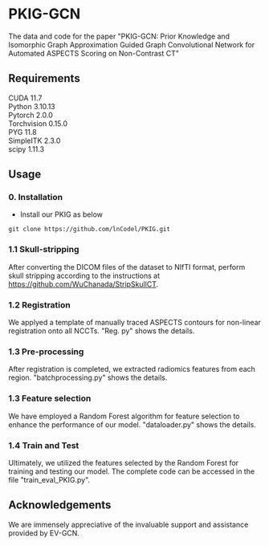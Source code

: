 # PKIG-GCN
The data and code for the paper "PKIG-GCN: Prior Knowledge and Isomorphic Graph Approximation Guided Graph Convolutional Network for Automated ASPECTS Scoring on Non-Contrast CT" <br />

## Requirements
CUDA 11.7<br />
Python 3.10.13<br /> 
Pytorch 2.0.0<br />
Torchvision 0.15.0<br />
PYG 11.8<br />
SimpleITK 2.3.0 <br />
scipy 1.11.3 <br />

## Usage

### 0. Installation
* Install our PKIG as below
  
```
git clone https://github.com/lnCodel/PKIG.git

```

### 1.1 Skull-stripping
After converting the DICOM files of the dataset to NIfTI format, perform skull stripping according to the instructions at https://github.com/WuChanada/StripSkullCT.  <br />

### 1.2 Registration
We applyed a template of manually traced ASPECTS contours for non-linear registration onto all NCCTs. "Reg. py" shows the details.   <br />

### 1.3 Pre-processing
After registration is completed, we extracted radiomics features from each region. "batchprocessing.py" shows the details.  <br />

### 1.3 Feature selection
We have employed a Random Forest algorithm for feature selection to enhance the performance of our model. "dataloader.py" shows the details.

### 1.4 Train and Test
Ultimately, we utilized the features selected by the Random Forest for training and testing our model. The complete code can be accessed in the file "train_eval_PKIG.py".

## Acknowledgements
We are immensely appreciative of the invaluable support and assistance provided by EV-GCN. <br />

